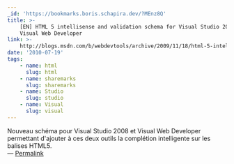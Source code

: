 ```yaml
---
_id: 'https://bookmarks.boris.schapira.dev/?MEnz8Q'
title: >-
    [EN] HTML 5 intellisense and validation schema for Visual Studio 2008 and
    Visual Web Developer
link: >-
    http://blogs.msdn.com/b/webdevtools/archive/2009/11/18/html-5-intellisense-and-validation-schema-for-visual-studio-2008-and-visual-web-developer.aspx
date: '2010-07-19'
tags:
    - name: html
      slug: html
    - name: sharemarks
      slug: sharemarks
    - name: Studio
      slug: studio
    - name: Visual
      slug: visual
---
```


Nouveau schéma pour Visual Studio 2008 et Visual Web Developer permettant
d'ajouter à ces deux outils la complétion intelligente sur les balises HTML5.
<br>&#8212;
<a href="https://bookmarks.boris.schapira.dev/?MEnz8Q" title="Permalink">Permalink</a>
